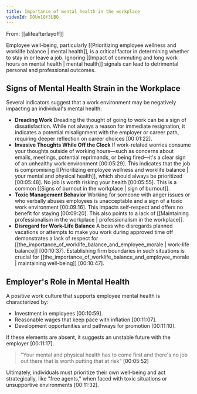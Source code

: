 ```yaml
---
title: Importance of mental health in the workplace
videoId: DOUn1Qf3LBQ
---
```


From: [[alifeafterlayoff]] <br/> 

Employee well-being, particularly [[Prioritizing employee wellness and worklife balance | mental health]], is a critical factor in determining whether to stay in or leave a job. Ignoring [[Impact of commuting and long work hours on mental health | mental health]] signals can lead to detrimental personal and professional outcomes.

## Signs of Mental Health Strain in the Workplace

Several indicators suggest that a work environment may be negatively impacting an individual's mental health:

*   **Dreading Work** Dreading the thought of going to work can be a sign of dissatisfaction. While not always a reason for immediate resignation, it indicates a potential misalignment with the employer or career path, requiring deeper reflection on career choices <a class="yt-timestamp" data-t="00:01:22">[00:01:22]</a>.
*   **Invasive Thoughts While Off the Clock** If work-related worries consume your thoughts outside of working hours—such as concerns about emails, meetings, potential reprimands, or being fired—it's a clear sign of an unhealthy work environment <a class="yt-timestamp" data-t="00:05:29">[00:05:29]</a>. This indicates that the job is compromising [[Prioritizing employee wellness and worklife balance | your mental and physical health]], which should always be prioritized <a class="yt-timestamp" data-t="00:05:48">[00:05:48]</a>. No job is worth risking your health <a class="yt-timestamp" data-t="00:05:55">[00:05:55]</a>. This is a common [[Signs of burnout in the workplace | sign of burnout]].
*   **Toxic Management Behavior** Working for someone with anger issues or who verbally abuses employees is unacceptable and a sign of a toxic work environment <a class="yt-timestamp" data-t="00:09:16">[00:09:16]</a>. This impacts self-respect and offers no benefit for staying <a class="yt-timestamp" data-t="00:09:20">[00:09:20]</a>. This also points to a lack of [[Maintaining professionalism in the workplace | professionalism in the workplace]].
*   **Disregard for Work-Life Balance** A boss who disregards planned vacations or attempts to make you work during approved time off demonstrates a lack of respect for [[the_importance_of_worklife_balance_and_employee_morale | work-life balance]] <a class="yt-timestamp" data-t="00:10:37">[00:10:37]</a>. Establishing firm boundaries in such situations is crucial for [[the_importance_of_worklife_balance_and_employee_morale | maintaining well-being]] <a class="yt-timestamp" data-t="00:10:47">[00:10:47]</a>.

## Employer's Role in Mental Health

A positive work culture that supports employee mental health is characterized by:
*   Investment in employees <a class="yt-timestamp" data-t="00:10:59">[00:10:59]</a>.
*   Reasonable wages that keep pace with inflation <a class="yt-timestamp" data-t="00:11:07">[00:11:07]</a>.
*   Development opportunities and pathways for promotion <a class="yt-timestamp" data-t="00:11:10">[00:11:10]</a>.

If these elements are absent, it suggests an unstable future with the employer <a class="yt-timestamp" data-t="00:11:17">[00:11:17]</a>.

> "Your mental and physical health has to come first and there's no job out there that is worth putting that at risk" <a class="yt-timestamp" data-t="00:05:52">[00:05:52]</a>

Ultimately, individuals must prioritize their own well-being and act strategically, like "free agents," when faced with toxic situations or unsupportive environments <a class="yt-timestamp" data-t="00:11:32">[00:11:32]</a>.